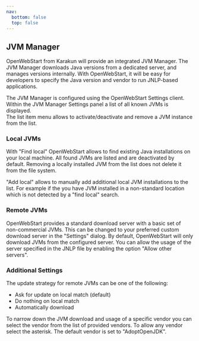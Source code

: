 ```yaml
---
nav:
  bottom: false
  top: false
---  
```


## JVM Manager

<span class="text-highlight">Open<span>WebStart</span></span> from Karakun will provide an integrated JVM Manager.
The JVM Manager downloads Java versions from a dedicated server, and manages versions internally. 
With <span class="text-highlight">Open<span>WebStart</span></span>, it will be easy for developers to specify the Java version and vendor to run JNLP-based applications.

The JVM Manager is configured using the  <span class="text-highlight">Open<span>WebStart</span></span> Settings client.
Within the JVM Manager Settings panel a list of all known JVMs is displayed.  
The list item menu allows to activate/deactivate and remove a JVM instance from the list.

### Local JVMs

With "Find local" <span class="text-highlight">Open<span>WebStart</span></span> allows to find existing Java installations on your local machine.
All found JVMs are listed and are deactivated by default.
Removing a locally installed JVM from the list does not delete it from the file system.

"Add local" allows to manually add additional local JVM installations to the list. 
For example if the you have JVM installed in a non-standard location which is not detected by a "find local" search.

### Remote JVMs

<span class="text-highlight">Open<span>WebStart</span></span> provides a standard download server with a basic set of non-commercial JVMs.
This can be changed to your preferred custom download server in the "Settings" dialog.
By default, <span class="text-highlight">Open<span>WebStart</span></span> will only download JVMs from the configured server.
You can allow the usage of the server specified in the JNLP file by enabling the option "Allow other servers".

### Additional Settings

The update strategy for remote JVMs can be one of the following:
* Ask for update on local match (default)
* Do nothing on local match
* Automatically download

To narrow down the JVM download and usage of a specific vendor you can select the vendor from the list of provided vendors.
To allow any vendor select the asterisk.
The default vendor is set to "AdoptOpenJDK".

